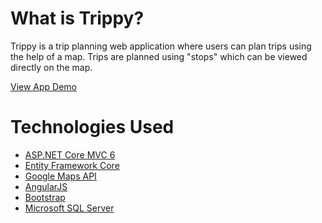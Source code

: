 # What is Trippy?

Trippy is a trip planning web application where 
users can plan trips using the help of a map. Trips are 
planned using "stops" which can be viewed directly on
the map.

[View App Demo](http://ec2-52-53-149-125.us-west-1.compute.amazonaws.com)

# Technologies Used

* [ASP.NET Core MVC 6](https://github.com/aspnet/Home)
* [Entity Framework Core](https://github.com/aspnet/EntityFrameworkCore)
* [Google Maps API](https://github.com/googlemaps/)
* [AngularJS](https://github.com/angular/angular.js?files=1)
* [Bootstrap](https://github.com/twbs/bootstrap)
* [Microsoft SQL Server](https://www.microsoft.com/en-us/sql-server/sql-server-2016)
